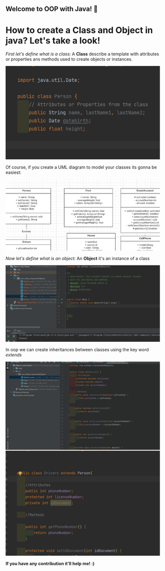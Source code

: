 ## Welcome to OOP with Java! 👋
# How to create a Class and Object in java? Let's take a look!

*First let's define what is a class:*
A **Class** describe a template with attributes or properties ans methods
used to create objects or instances.

![How to create a class](./images/creatingClasses.gif)

Of course, if you create a UML diagram to model your classes its gonna be easiest: 

![UML Design](./images/umlDesign.gif)

*Now let's define what is an object:*
An **Object** it's an instance of a class

![How to create an object](./images/Createanobject.gif)

In oop we can create inheritances between classes using the key word *extends*

![How to create an extends](./images/Extending.gif)
![How to create an inheritance](./images/Inheritance.gif)


**If you have any contribution it'll help me! :)**


